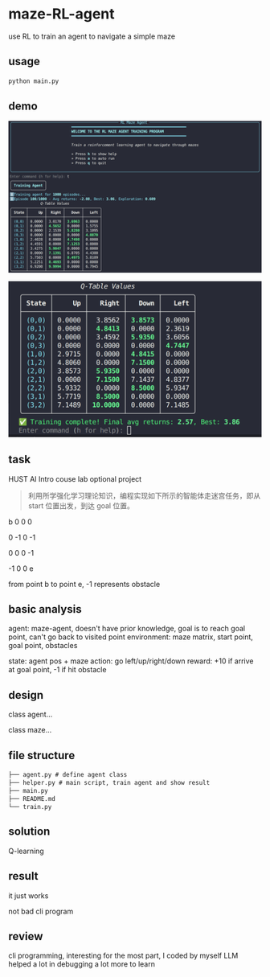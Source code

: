 # maze-RL-agent

use RL to train an agent to navigate a simple maze

## usage

```python
python main.py
```

## demo

![demo1](doc/demo1.png)

![demo2](doc/demo2.png)

## task

HUST AI Intro couse lab optional project

> 利用所学强化学习理论知识，编程实现如下所示的智能体走迷宫任务，即从 start 位置出发，到达 goal 位置。

b 0 0 0

0 -1 0 -1

0 0 0 -1

-1 0 0 e

from point b to point e, -1 represents obstacle

## basic analysis

agent: maze-agent, doesn't have prior knowledge, goal is to reach goal point, can't go back to visited point
environment: maze matrix, start point, goal point, obstacles

state: agent pos + maze
action: go left/up/right/down
reward: +10 if arrive at goal point, -1 if hit obstacle

## design

class agent...

class maze...

## file structure

```
├── agent.py # define agent class
├── helper.py # main script, train agent and show result
├── main.py
├── README.md
└── train.py
```

## solution

Q-learning

## result

it just works

not bad cli program

## review

cli programming, interesting
for the most part, I coded by myself
LLM helped a lot in debugging
a lot more to learn
